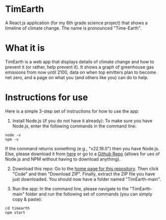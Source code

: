 # TimEarth
A React.js application (for my 6th grade science project) that shows a timeline of climate change. The name is pronounced "Time-Earth".

# What it is
TimEarth is a web app that displays details of climate change and how to prevent it (or rather, help prevent it). It shows a graph of greenhouse gas emissions from now until 2100, data on when top emitters plan to become net zero, and a page on what you (and others like you) can do to help.

# Instructions for use
Here is a simple 3-step set of instructions for how to use the app:

1. Install Node.js (if you do not have it already):
To make sure you have Node.js, enter the following commands in the command line:
```
node -v
npm -v
```
If the command returns something (e.g., "v22.16.0") then you have Node.js. Else, please download it from [here](https://nodejs.org/en/download) or go to a [Github Repo](https://bug-free-eureka-wr7w757p5w4wcvj7.github.dev/) (allows for ues of Node.js and NPM without having to download anything).

2. Download this repo:
Go to the [home page for this repository](https://github.com/parth-pandey2030/TimEarth). Then click "Code" and then "Download ZIP". Finally, extract the ZIP file you have just downloaded. You should now have a folder named "TimEarth-main".

3. Run the app:
In the command line, please navigate to the "TimEarth-main" folder and run the following set of commands (you can simply copy & paste):

```
cd timearth
npm start
```

